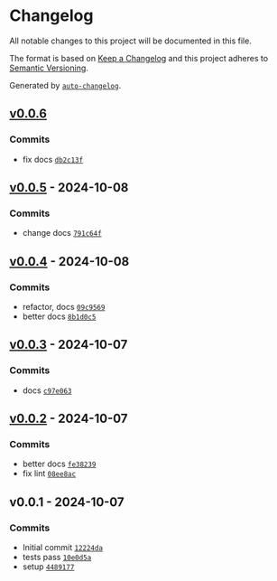 # Changelog

All notable changes to this project will be documented in this file.

The format is based on [Keep a Changelog](https://keepachangelog.com/en/1.0.0/)
and this project adheres to [Semantic Versioning](https://semver.org/spec/v2.0.0.html).

Generated by [`auto-changelog`](https://github.com/CookPete/auto-changelog).

## [v0.0.6](https://github.com/nichoth/ratchet/compare/v0.0.5...v0.0.6)

### Commits

- fix docs [`db2c13f`](https://github.com/nichoth/ratchet/commit/db2c13f43a3d785171d135ab48658e0c3ab4d5c2)

## [v0.0.5](https://github.com/nichoth/ratchet/compare/v0.0.4...v0.0.5) - 2024-10-08

### Commits

- change docs [`791c64f`](https://github.com/nichoth/ratchet/commit/791c64fdd7a8449a24001b72dfc507b271404097)

## [v0.0.4](https://github.com/nichoth/ratchet/compare/v0.0.3...v0.0.4) - 2024-10-08

### Commits

- refactor, docs [`09c9569`](https://github.com/nichoth/ratchet/commit/09c9569050d83d6968b6d0401dd22ea3296784c1)
- better docs [`8b1d0c5`](https://github.com/nichoth/ratchet/commit/8b1d0c5c06ec06d2bfdf25fa18a8104a303a43d5)

## [v0.0.3](https://github.com/nichoth/ratchet/compare/v0.0.2...v0.0.3) - 2024-10-07

### Commits

- docs [`c97e063`](https://github.com/nichoth/ratchet/commit/c97e063814d174c69b731b8f48dcefb30a825b15)

## [v0.0.2](https://github.com/nichoth/ratchet/compare/v0.0.1...v0.0.2) - 2024-10-07

### Commits

- better docs [`fe38239`](https://github.com/nichoth/ratchet/commit/fe382393ae1d758d99b54430455e480e0a7b03e7)
- fix lint [`08ee8ac`](https://github.com/nichoth/ratchet/commit/08ee8acb451a4d42b9f37b097ab5e61fbdd736d0)

## v0.0.1 - 2024-10-07

### Commits

- Initial commit [`12224da`](https://github.com/nichoth/ratchet/commit/12224dab261c9652129ad5157fbc0a22950bea9b)
- tests pass [`10e0d5a`](https://github.com/nichoth/ratchet/commit/10e0d5a7e21c73a1f27cb64e1760d8954e006998)
- setup [`4489177`](https://github.com/nichoth/ratchet/commit/44891779ba95b65dd6bc3c7c0109331f264cf385)
